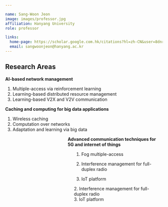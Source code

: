 ```yaml
---

name: Sang-Woon Jeon
image: images/professor.jpg
affiliation: Hanyang University
role: professor

links:
  home-page: https://scholar.google.com.hk/citations?hl=zh-CN&user=8dnrnzsAAAAJ
  email: sangwoonjeon@hanyang.ac.kr
---
```

## Research Areas

**AI-based network management**
1. Multiple-access via reinforcement learning
2. Learning-based distributed resource management
3. Learning-based V2X and V2V communication

**Caching and computing for big data applications**
1. Wireless caching
1. Computation over networks
1. Adaptation and learning via big data

<div style="margin-left: 200px; font-weight: bold; text-align: left;">
    Advanced communication techniques for 5G and internet of things
</div>

<div style="margin-left: 220px; text-align: left;"> 

1. Fog multiple-access 

2. Interference management for full-duplex radio

3. IoT platform

</div>

<div style="margin-left: 220px; text-align: left;"> 2. Interference management for full-duplex radio </div>

<div style="margin-left: 220px; text-align: left;"> 3. IoT platform </div>





